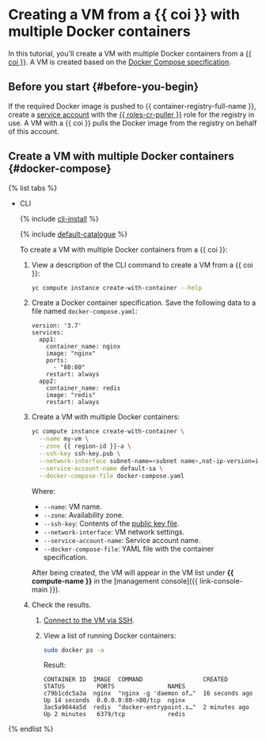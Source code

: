 # Creating a VM from a {{ coi }} with multiple Docker containers

In this tutorial, you'll create a VM with multiple Docker containers from a [{{ coi }}](../concepts/index.md). A VM is created based on the [Docker Compose specification](../concepts/coi-specifications.md#compose-spec).

## Before you start {#before-you-begin}

If the required Docker image is pushed to {{ container-registry-full-name }}, create a [service account](../../iam/operations/sa/create.md) with the [{{ roles-cr-puller }}](../../container-registry/security/index.md#choosing-roles) role for the registry in use. A VM with a {{ coi }} pulls the Docker image from the registry on behalf of this account.

## Create a VM with multiple Docker containers {#docker-compose}

{% list tabs %}

- CLI

  {% include [cli-install](../../_includes/cli-install.md) %}

  {% include [default-catalogue](../../_includes/default-catalogue.md) %}

  To create a VM with multiple Docker containers from a {{ coi }}:

  1. View a description of the CLI command to create a VM from a {{ coi }}:

     ```bash
     yc compute instance create-with-container --help
     ```

  1. Create a Docker container specification. Save the following data to a file named `docker-compose.yaml`:

     ```
     version: '3.7'
     services:
       app1:
         container_name: nginx
         image: "nginx"
         ports:
           - "80:80"
         restart: always
       app2:
         container_name: redis
         image: "redis"
         restart: always
     ```

  1. Create a VM with multiple Docker containers:

     ```bash
     yc compute instance create-with-container \
       --name my-vm \
       --zone {{ region-id }}-a \
       --ssh-key ssh-key.pub \
       --network-interface subnet-name=<subnet name>,nat-ip-version=ipv4 \
       --service-account-name default-sa \
       --docker-compose-file docker-compose.yaml
     ```

     Where:

     * `--name`: VM name.
     * `--zone`: Availability zone.
     * `--ssh-key`: Contents of the [public key file](../../compute/operations/vm-connect/ssh.md#creating-ssh-keys).
     * `--network-interface`: VM network settings.
     * `--service-account-name`: Service account name.
     * `--docker-compose-file`: YAML file with the container specification.

     After being created, the VM will appear in the VM list under **{{ compute-name }}** in the [management console]({{ link-console-main }}).

  1. Check the results.
     1. [Connect to the VM via SSH](../../compute/operations/vm-connect/ssh.md).
     1. View a list of running Docker containers:

        ```bash
        sudo docker ps -a
        ```

        Result:

        ```
        CONTAINER ID  IMAGE  COMMAND                 CREATED         STATUS         PORTS               NAMES
        c79b1cdc5a3a  nginx  "nginx -g 'daemon of…"  16 seconds ago  Up 14 seconds  0.0.0.0:80->80/tcp  nginx
        3ac5a9844a5d  redis  "docker-entrypoint.s…"  2 minutes ago   Up 2 minutes   6379/tcp            redis
        ```

{% endlist %}